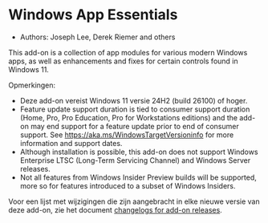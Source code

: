 # Windows App Essentials #

* Authors: Joseph Lee, Derek Riemer and others

This add-on is a collection of app modules for various modern Windows apps,
as well as enhancements and fixes for certain controls found in Windows 11.

Opmerkingen:

* Deze add-on vereist Windows 11 versie 24H2 (build 26100) of hoger.
* Feature update support duration is tied to consumer support duration
  (Home, Pro, Pro Education, Pro for Workstations editions) and the add-on
  may end support for a feature update prior to end of consumer support. See
  <https://aka.ms/WindowsTargetVersioninfo> for more information and support
  dates.
* Although installation is possible, this add-on does not support Windows
  Enterprise LTSC (Long-Term Servicing Channel) and Windows Server releases.
* Not all features from Windows Insider Preview builds will be supported,
  more so for features introduced to a subset of Windows Insiders.

Voor een lijst met wijzigingen die zijn aangebracht in elke nieuwe versie
van deze add-on, zie het document [changelogs for add-on releases][1].

[1]: https://github.com/josephsl/wintenapps/blob/main/changes.md
